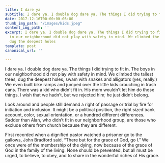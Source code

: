 ```yaml
---
title: I dare ya
subtitle: I dare ya. I double dog dare ya. The things I did trying to fit in.
date: 2017-12-16T00:00:00-05:00
thumb_img_path: "/images/kids.jpeg"
content_img_path: ''
excerpt: I dare ya. I double dog dare ya. The things I did trying to fit in. The boys
  in our neighborhood did not play with safety in mind. We climbed the tallest trees,
  dug the deepest holes
template: post
canonical_url: ''

---
```

I dare ya. I double dog dare ya. The things I did trying to fit in. The boys in our neighborhood did not play with safety in mind. We climbed the tallest trees, dug the deepest holes, swam with snakes and alligators (yes, really.) We even built bike ramps and jumped over the little kids crouching in trash cans. There was a kid who didn’t fit in. His mom wouldn’t let him do those things. I wish that we hadn’t, but we rejected him; he just didn’t belong.

Look around and people still demand a right of passage or trial by fire for initiation and inclusion. It might be a political position, the right sized bank account, color, sexual orientation, or a hundred different differences. Sadder than Alan, who didn’t fit in our neighborhood group, are those who exclude others from church because they are different.

First recorded when a dignified pastor watched a prisoner go to the gallows, John Bradford said, “There but for the grace of God, go I.” We once were of the membership of the dying, now because of the grace of God in the family of the living. None should be prevented, but all must be urged, to believe, to obey, and to share in the wonderful riches of His grace.